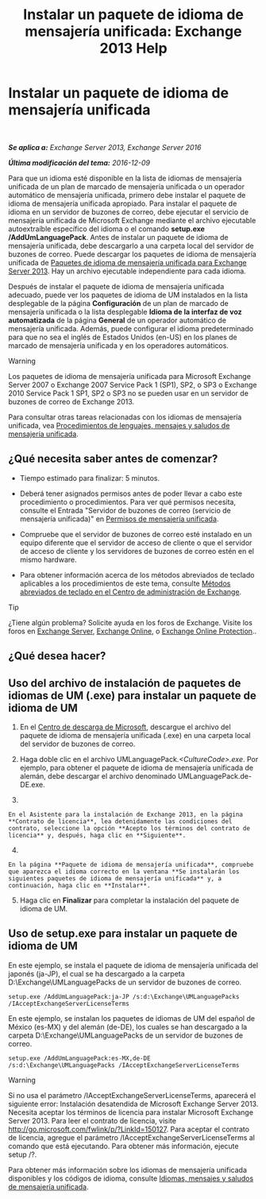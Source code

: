 ﻿---
title: 'Instalar un paquete de idioma de mensajería unificada: Exchange 2013 Help'
TOCTitle: Instalar un paquete de idioma de mensajería unificada
ms:assetid: ed14ffa5-c9b0-4367-b5da-564024b360ff
ms:mtpsurl: https://technet.microsoft.com/es-es/library/Dd876951(v=EXCHG.150)
ms:contentKeyID: 49895996
ms.date: 04/23/2018
mtps_version: v=EXCHG.150
ms.translationtype: HT
---

# Instalar un paquete de idioma de mensajería unificada

 

_**Se aplica a:** Exchange Server 2013, Exchange Server 2016_

_**Última modificación del tema:** 2016-12-09_

Para que un idioma esté disponible en la lista de idiomas de mensajería unificada de un plan de marcado de mensajería unificada o un operador automático de mensajería unificada, primero debe instalar el paquete de idioma de mensajería unificada apropiado. Para instalar el paquete de idioma en un servidor de buzones de correo, debe ejecutar el servicio de mensajería unificada de Microsoft Exchange mediante el archivo ejecutable autoextraíble específico del idioma o el comando **setup.exe /AddUmLanguagePack**. Antes de instalar un paquete de idioma de mensajería unificada, debe descargarlo a una carpeta local del servidor de buzones de correo. Puede descargar los paquetes de idioma de mensajería unificada de [Paquetes de idioma de mensajería unificada para Exchange Server 2013](https://go.microsoft.com/fwlink/p/?linkid=266542). Hay un archivo ejecutable independiente para cada idioma.

Después de instalar el paquete de idioma de mensajería unificada adecuado, puede ver los paquetes de idioma de UM instalados en la lista desplegable de la página **Configuración** de un plan de marcado de mensajería unificada o la lista desplegable **Idioma de la interfaz de voz automatizada** de la página **General** de un operador automático de mensajería unificada. Además, puede configurar el idioma predeterminado para que no sea el inglés de Estados Unidos (en-US) en los planes de marcado de mensajería unificada y en los operadores automáticos.


> [!WARNING]
> Los paquetes de idioma de mensajería unificada para Microsoft Exchange Server 2007 o Exchange 2007 Service Pack&nbsp;1&nbsp;(SP1), SP2, o SP3 o Exchange 2010 Service Pack&nbsp;1&nbsp;SP1, SP2 o SP3 no se pueden usar en un servidor de buzones de correo de Exchange&nbsp;2013.



Para consultar otras tareas relacionadas con los idiomas de mensajería unificada, vea [Procedimientos de lenguajes, mensajes y saludos de mensajería unificada](um-languages-prompts-and-greetings-procedures-exchange-2013-help.md).

## ¿Qué necesita saber antes de comenzar?

  - Tiempo estimado para finalizar: 5 minutos.

  - Deberá tener asignados permisos antes de poder llevar a cabo este procedimiento o procedimientos. Para ver qué permisos necesita, consulte el Entrada "Servidor de buzones de correo (servicio de mensajería unificada)" en [Permisos de mensajería unificada](unified-messaging-permissions-exchange-2013-help.md).

  - Compruebe que el servidor de buzones de correo esté instalado en un equipo diferente que el servidor de acceso de cliente o que el servidor de acceso de cliente y los servidores de buzones de correo estén en el mismo hardware.

  - Para obtener información acerca de los métodos abreviados de teclado aplicables a los procedimientos de este tema, consulte [Métodos abreviados de teclado en el Centro de administración de Exchange](keyboard-shortcuts-in-the-exchange-admin-center-exchange-online-protection-help.md).


> [!TIP]
> ¿Tiene algún problema? Solicite ayuda en los foros de Exchange. Visite los foros en <A href="https://go.microsoft.com/fwlink/p/?linkid=60612">Exchange Server</A>, <A href="https://go.microsoft.com/fwlink/p/?linkid=267542">Exchange Online</A>, o <A href="https://go.microsoft.com/fwlink/p/?linkid=285351">Exchange Online Protection</A>..



## ¿Qué desea hacer?

## Uso del archivo de instalación de paquetes de idiomas de UM (.exe) para instalar un paquete de idioma de UM

1.  En el [Centro de descarga de Microsoft](https://go.microsoft.com/fwlink/p/?linkid=266542), descargue el archivo del paquete de idioma de mensajería unificada (.exe) en una carpeta local del servidor de buzones de correo.

2.  Haga doble clic en el archivo UMLanguagePack.*\<CultureCode\>.exe*. Por ejemplo, para obtener el paquete de idioma de mensajería unificada de alemán, debe descargar el archivo denominado UMLanguagePack.de-DE.exe.

3.  
    
    En el Asistente para la instalación de Exchange 2013, en la página **Contrato de licencia**, lea detenidamente las condiciones del contrato, seleccione la opción **Acepto los términos del contrato de licencia** y, después, haga clic en **Siguiente**.

4.  
    
    En la página **Paquete de idioma de mensajería unificada**, compruebe que aparezca el idioma correcto en la ventana **Se instalarán los siguientes paquetes de idioma de mensajería unificada** y, a continuación, haga clic en **Instalar**.

5.  Haga clic en **Finalizar** para completar la instalación del paquete de idioma de UM.

## Uso de setup.exe para instalar un paquete de idioma de UM

En este ejemplo, se instala el paquete de idioma de mensajería unificada del japonés (ja-JP), el cual se ha descargado a la carpeta D:\\Exchange\\UMLanguagePacks de un servidor de buzones de correo.

    setup.exe /AddUmLanguagePack:ja-JP /s:d:\Exchange\UMLanguagePacks /IAcceptExchangeServerLicenseTerms

En este ejemplo, se instalan los paquetes de idiomas de UM del español de México (es-MX) y del alemán (de-DE), los cuales se han descargado a la carpeta D:\\Exchange\\UMLanguagePacks de un servidor de buzones de correo.

    setup.exe /AddUmLanguagePack:es-MX,de-DE /s:d:\Exchange\UMLanguagePacks /IAcceptExchangeServerLicenseTerms


> [!WARNING]
> Si no usa el parámetro /IAcceptExchangeServerLicenseTerms, aparecerá el siguiente error: Instalación desatendida de Microsoft Exchange Server 2013. Necesita aceptar los términos de licencia para instalar Microsoft Exchange Server 2013. Para leer el contrato de licencia, visite http://go.microsoft.com/fwlink/p/?LinkId=150127. Para aceptar el contrato de licencia, agregue el parámetro /IAcceptExchangeServerLicenseTerms al comando que está ejecutando. Para obtener más información, ejecute setup /?.



Para obtener más información sobre los idiomas de mensajería unificada disponibles y los códigos de idioma, consulte [Idiomas, mensajes y saludos de mensajería unificada](um-languages-prompts-and-greetings-exchange-2013-help.md).

